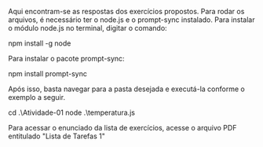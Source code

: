 Aqui encontram-se as respostas dos exercícios propostos. Para rodar os arquivos, é necessário ter o node.js e o prompt-sync instalado.
Para instalar o módulo node.js no terminal, digitar o comando:

npm install -g node

Para instalar o pacote prompt-sync:

npm install prompt-sync

Após isso, basta navegar para a pasta desejada e executá-la conforme o exemplo a seguir.

cd .\Atividade-01
node .\temperatura.js

Para acessar o enunciado da lista de exercícios, acesse o arquivo PDF entitulado "Lista de Tarefas 1"